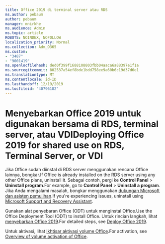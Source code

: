 ```yaml
---
title: Office 2019 di terminal server atau RDS
ms.author: pebaum
author: pebaum
manager: mnirkhe
ms.audience: Admin
ms.topic: article
ROBOTS: NOINDEX, NOFOLLOW
localization_priority: Normal
ms.collection: Adm_O365
ms.custom:
- "3487"
- "9001419"
ms.openlocfilehash: ded0f399f1688108803fbb04aaca6a88397e1f1a
ms.sourcegitcommit: 802537a54ef8bde1bdd758ee9a60b6c19d37d6e1
ms.translationtype: MT
ms.contentlocale: id-ID
ms.lasthandoff: 12/19/2019
ms.locfileid: "40796182"
---
```

# <a name="deploying-office-2019-for-shared-use-on-rds-terminal-server-or-vdi"></a><span data-ttu-id="11260-102">Menyebarkan Office 2019 untuk digunakan bersama di RDS, terminal server, atau VDI</span><span class="sxs-lookup"><span data-stu-id="11260-102">Deploying Office 2019 for shared use on RDS, Terminal Server, or VDI</span></span>

<span data-ttu-id="11260-103">Jika Office sudah diinstal di RDS server menggunakan rencana Office lainnya, bongkar.</span><span class="sxs-lookup"><span data-stu-id="11260-103">If Office is already installed on the RDS server using any other Office plans, uninstall it.</span></span> <span data-ttu-id="11260-104">Sebagai contoh, pergi ke **Control Panel** > **Uninstall program**.</span><span class="sxs-lookup"><span data-stu-id="11260-104">For example, go to **Control Panel** > **Uninstall a program**.</span></span> <span data-ttu-id="11260-105">Jika Anda mengalami masalah, bongkar menggunakan [dukungan Microsoft dan asisten pemulihan](https://aka.ms/SARA-OfficeUninstall-Alchemy).</span><span class="sxs-lookup"><span data-stu-id="11260-105">If you're experiencing issues, uninstall using [Microsoft Support and Recovery Assistant](https://aka.ms/SARA-OfficeUninstall-Alchemy).</span></span> 

<span data-ttu-id="11260-106">Gunakan alat penyebaran Office (ODT) untuk menginstal Office.</span><span class="sxs-lookup"><span data-stu-id="11260-106">Use the Office Deployment Tool (ODT) to install Office.</span></span> <span data-ttu-id="11260-107">Untuk rincian langkah, lihat [menyebarkan Office 2019](https://docs.microsoft.com/deployoffice/office2019/deploy).</span><span class="sxs-lookup"><span data-stu-id="11260-107">For detailed steps, see [Deploy Office 2019](https://docs.microsoft.com/deployoffice/office2019/deploy).</span></span>

<span data-ttu-id="11260-108">Untuk aktivasi, lihat [Ikhtisar aktivasi volume Office](https://docs.microsoft.com/deployoffice/vlactivation/plan-volume-activation-of-office).</span><span class="sxs-lookup"><span data-stu-id="11260-108">For activation, see [Overview of volume activation of Office](https://docs.microsoft.com/deployoffice/vlactivation/plan-volume-activation-of-office).</span></span>